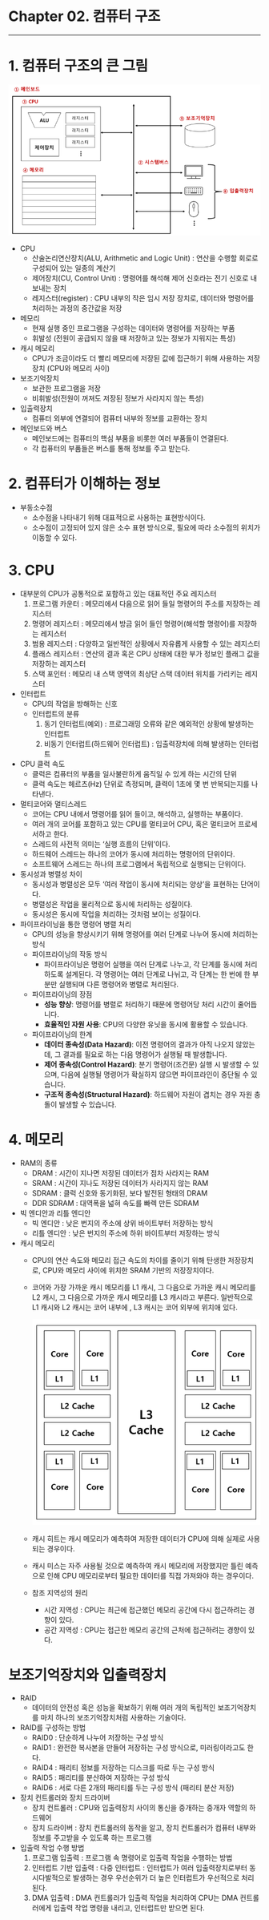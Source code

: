 # Chapter 02. 컴퓨터 구조

---

# 1. 컴퓨터 구조의 큰 그림

![컴퓨터구조](./img/컴퓨터구조.png)

- CPU
    - 산술논리연산장치(ALU, Arithmetic and Logic Unit) : 연산을 수행할 회로로 구성되어 있는 일종의 계산기
    - 제어장치(CU, Control Unit) : 명령어를 해석해 제어 신호라는 전기 신호로 내보내는 장치
    - 레지스터(register) : CPU 내부의 작은 임시 저장 장치로, 데이터와 명령어를 처리하는 과정의 중간값을 저장
- 메모리
    - 현재 실행 중인 프로그램을 구성하는 데이터와 명령어를 저장하는 부품
    - 휘발성 (전원이 공급되지 않을 때 저장하고 있는 정보가 지워지는 특성)
- 캐시 메모리
    - CPU가  조금이라도 더 빨리 메모리에 저장된 값에 접근하기 위해 사용하는 저장장치 (CPU와 메모리 사이)
- 보조기억장치
    - 보관한 프로그램을 저장
    - 비휘발성(전원이 꺼져도 저장된 정보가 사라지지 않는 특성)
- 입출력장치
    - 컴퓨터 외부에 연결되어 컴퓨터 내부와 정보를 교환하는 장치
- 메인보드와 버스
    - 메인보드에는 컴퓨터의 핵심 부품을 비롯한 여러 부품들이 연결된다.
    - 각 컴퓨터의 부품들은 버스를 통해 정보를 주고 받는다.

# 2. 컴퓨터가 이해하는 정보

- 부동소수점
    - 소수점을 나타내기 위해 대표적으로 사용하는 표현방식이다.
    - 소수점이 고정되어 있지 않은 소수 표현 방식으로, 필요에 따라 소수점의 위치가 이동할 수 있다.

# 3. CPU

- 대부분의 CPU가 공통적으로 포함하고 있는 대표적인 주요 레지스터
    1. 프로그램 카운터 : 메모리에서 다음으로 읽어 들일 명령어의 주소를 저장하는 레지스터
    2. 명령어 레지스터 : 메모리에서 방금 읽어 들인 명령어(해석할 명령어)를 저장하는 레지스터
    3. 범용 레지스터 : 다양하고 일반적인 상황에서 자유롭게 사용할 수 있는 레지스터
    4. 플래스 레지스터 : 연산의 결과 혹은 CPU 상태에 대한 부가 정보인 플래그 값을 저장하는 레지스터
    5. 스택 포인터 : 메모리 내 스택 영역의 최상단 스택 데이터 위치를 가리키는 레지스터
- 인터럽트
    - CPU의 작업을 방해하는 신호
    - 인터럽트의 분류
        1. 동기 인터럽트(예외) : 프로그래밍 오류와 같은 예외적인 상황에 발생하는 인터럽트
        2. 비동기 인터럽트(하드웨어 인터럽트) : 입출력장치에 의해 발생하는 인터럽트
- CPU 클럭 속도
    - 클럭은 컴퓨터의 부품을 일사불란하게 움직일 수 있게 하는 시간의 단위
    - 클럭 속도는 헤르츠(Hz) 단위로 측정되며, 클력이 1초에 몇 번 반복되는지를 나타낸다.
- 멀티코어와 멀티스레드
    - 코어는 CPU 내에서 명령어를 읽어 들이고, 해석하고, 실행하는 부품이다.
    - 여러 개의 코어를 포함하고 있는 CPU를 멀티코어 CPU, 혹은 멀티코어 프로세서하고 한다.
    - 스레드의 사전적 의미는 ‘실행 흐름의 단위’이다.
    - 하드웨어 스레드는 하나의 코어가 동시에 처리하는 명령어의 단위이다.
    - 소프트웨어 스레드는 하나의 프로그램에서 독립적으로 실행되는 단위이다.
- 동시성과 병렬성 차이
    - 동시성과 병렬성은 모두 ‘여러 작업이 동시에 처리되는 양상’을 표현하는 단어이다.
    - 병렬성은 작업을 물리적으로 동시에 처리하는 성질이다.
    - 동시성은 동시에 작업을 처리하는 것처럼 보이는 성질이다.
- 파이프라이닝을 통한 명령어 병렬 처리
    - CPU의 성능을 향상시키기 위해 명령어를 여러 단계로 나누어 동시에 처리하는 방식
    - 파이프라이닝의 작동 방식
        - 파이프라이닝은 명령어 실행을 여러 단계로 나누고, 각 단계를 동시에 처리하도록 설계된다. 각 명령어는 여러 단계로 나뉘고, 각 단계는 한 번에 한 부분만 실행되며 다른 명령어와 병렬로 처리된다.
    - 파이프라이닝의 장점
        - **성능 향상**: 명령어를 병렬로 처리하기 때문에 명령어당 처리 시간이 줄어듭니다.
        - **효율적인 자원 사용**: CPU의 다양한 유닛을 동시에 활용할 수 있습니다.
    - 파이프라이닝의 한계
        - **데이터 종속성(Data Hazard)**: 이전 명령어의 결과가 아직 나오지 않았는데, 그 결과를 필요로 하는 다음 명령어가 실행될 때 발생합니다.
        - **제어 종속성(Control Hazard)**: 분기 명령어(조건문) 실행 시 발생할 수 있으며, 다음에 실행될 명령어가 확실하지 않으면 파이프라인이 중단될 수 있습니다.
        - **구조적 종속성(Structural Hazard)**: 하드웨어 자원이 겹치는 경우 자원 충돌이 발생할 수 있습니다.

# 4. 메모리

- RAM의 종류
    - DRAM : 시간이 지나면 저장된 데이터가 점차 사라지는 RAM
    - SRAM :  시간이 지나도 저장된 데이터가 사라지지 않는 RAM
    - SDRAM :  클럭 신호와 동기화된, 보다 발전된 형태의 DRAM
    - DDR SDRAM : 대역폭을 넓혀 속도를 빠렉 만든 SDRAM
- 빅 엔디안과 리틀 엔디안
    - 빅 엔디안 : 낮은 번지의 주소에 상위 바이트부터 저장하는 방식
    - 리틀 엔디안 : 낮은 번지의 주소에 하위 바이트부터 저장하는 방식
- 캐시 메모리
    - CPU의 연산 속도와 메모리 접근 속도의 차이를 줄이기 위해 탄생한 저장장치로, CPU와 메모리 사이에 위치한 SRAM 기반의 저장장치이다.
    - 코어와 가장 가까운 캐시 메모리를 L1 캐시, 그 다음으로 가까운 캐시 메모리를 L2 캐시, 그 다음으로 가까운 캐시 메모리를 L3 캐시라고 부른다. 일반적으로 L1 캐시와 L2 캐시는 코어 내부에 , L3 캐시는 코어 외부에 위치애 있다.
        
        ![캐시메모리](./img/캐시메모리.png)
        
    - 캐시 히트는 캐시 메모리가 예측하여 저장한 데이터가 CPU에 의해 실제로 사용되는 경우이다.
    - 캐시 미스는 자주 사용될 것으로 예측하여 캐시 메모리에 저장했지만 틀린 예측으로 인해 CPU 메모리로부터 필요한 데이터를 직접 가져와야 하는 경우이다.
    - 참조 지역성의 원리
        - 시간 지역성 : CPU는 최근에 접근했던 메모리 공간에 다시 접근하려는 경향이 있다.
        - 공간 지역성 : CPU는 접근한 메모리 공간의 근처에 접근하려는 경향이 있다.

# 보조기억장치와 입출력장치

- RAID
    - 데이터의 안전성 혹은 성능을 확보하기 위해 여러 개의 독립적인 보조기억장치를 마치 하나의 보조기억장치처럼 사용하는 기술이다.
- RAID를 구성하는 방법
    - RAID0 : 단순하게 나누어 저장하는 구성 방식
    - RAID1 : 완전한 복사본을 만들어 저장하는 구성 방식으로, 미러링이라고도 한다.
    - RAID4 : 패리티 정보를 저장하는 디스크를 따로 두는 구성 방식
    - RAID5 : 패리티를 분산하여 저장하는 구성 방식
    - RAID6 : 서로 다른 2개의 패리티를 두는 구성 방식 (패리티 분산 저장)
- 장치 컨트롤러와 장치 드라이버
    - 장치 컨트롤러 : CPU와 입출력장치 사이의 통신을 중개하는 중개자 역할의 하드웨어
    - 장치 드라이버 : 장치 컨트롤러의 동작을 알고, 장치 컨트롤러가 컴퓨터 내부와 정보를 주고받을 수 있도록 하는 프로그램
- 입출력 작업 수행 방법
    1. 프로그램 입출력 : 프로그램 속 명령어로 입출력 작업을 수행하는 방법
    2. 인터럽트 기반 입출력 : 다중 인터럽트 : 인터럽트가 여러 입출력장치로부터 동시다발적으로 발생하는 경우 우선순위가 더 높은 인터럽트가 우선적으로 처리된다.
    3. DMA 입출력 : DMA 컨트롤러가 입출력 작업을 처리하여 CPU는 DMA 컨트롤러에게 입출력 작업 명령을 내리고, 인터럽트만 받으면 된다.